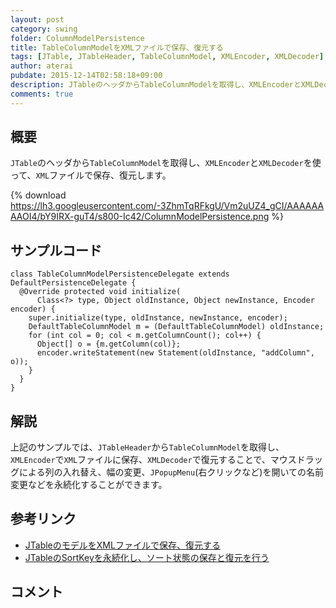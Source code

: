 ```yaml
---
layout: post
category: swing
folder: ColumnModelPersistence
title: TableColumnModelをXMLファイルで保存、復元する
tags: [JTable, JTableHeader, TableColumnModel, XMLEncoder, XMLDecoder]
author: aterai
pubdate: 2015-12-14T02:58:18+09:00
description: JTableのヘッダからTableColumnModelを取得し、XMLEncoderとXMLDecoderを使って、XMLファイルで保存、復元します。
comments: true
---
```

## 概要
`JTable`のヘッダから`TableColumnModel`を取得し、`XMLEncoder`と`XMLDecoder`を使って、`XML`ファイルで保存、復元します。

{% download https://lh3.googleusercontent.com/-3ZhmTqRFkgU/Vm2uUZ4_gCI/AAAAAAAAOI4/bY9IRX-guT4/s800-Ic42/ColumnModelPersistence.png %}

## サンプルコード
<pre class="prettyprint"><code>class TableColumnModelPersistenceDelegate extends DefaultPersistenceDelegate {
  @Override protected void initialize(
      Class&lt;?&gt; type, Object oldInstance, Object newInstance, Encoder encoder) {
    super.initialize(type, oldInstance, newInstance, encoder);
    DefaultTableColumnModel m = (DefaultTableColumnModel) oldInstance;
    for (int col = 0; col &lt; m.getColumnCount(); col++) {
      Object[] o = {m.getColumn(col)};
      encoder.writeStatement(new Statement(oldInstance, "addColumn", o));
    }
  }
}
</code></pre>

## 解説
上記のサンプルでは、`JTableHeader`から`TableColumnModel`を取得し、`XMLEncoder`で`XML`ファイルに保存、`XMLDecoder`で復元することで、マウスドラッグによる列の入れ替え、幅の変更、`JPopupMenu`(右クリックなど)を開いての名前変更などを永続化することができます。

## 参考リンク
- [JTableのモデルをXMLファイルで保存、復元する](http://ateraimemo.com/Swing/PersistenceDelegate.html)
- [JTableのSortKeyを永続化し、ソート状態の保存と復元を行う](http://ateraimemo.com/Swing/SortKeyPersistence.html)

<!-- dummy comment line for breaking list -->

## コメント
